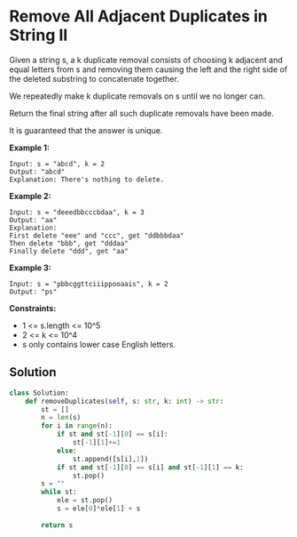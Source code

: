 <h1>Remove All Adjacent Duplicates in String II</h1>

<p>
Given a string s, a k duplicate removal consists of choosing k adjacent and equal letters from s and removing them causing the left and the right side of the deleted substring to concatenate together.

We repeatedly make k duplicate removals on s until we no longer can.

Return the final string after all such duplicate removals have been made.

It is guaranteed that the answer is unique.

<b>Example 1:</b>

    Input: s = "abcd", k = 2
    Output: "abcd"
    Explanation: There's nothing to delete.
    
<b>Example 2:</b>

    Input: s = "deeedbbcccbdaa", k = 3
    Output: "aa"
    Explanation: 
    First delete "eee" and "ccc", get "ddbbbdaa"
    Then delete "bbb", get "dddaa"
    Finally delete "ddd", get "aa"
    
<b>Example 3:</b>

    Input: s = "pbbcggttciiippooaais", k = 2
    Output: "ps"

<b>Constraints:</b>

- 1 <= s.length <= 10^5
- 2 <= k <= 10^4
- s only contains lower case English letters.

<h2>Solution</h2>

```python
class Solution:
    def removeDuplicates(self, s: str, k: int) -> str:
        st = []
        n = len(s)
        for i in range(n):
            if st and st[-1][0] == s[i]:
                st[-1][1]+=1
            else:
                st.append([s[i],1])
            if st and st[-1][0] == s[i] and st[-1][1] == k:
                st.pop()
        s = ""
        while st:
            ele = st.pop()
            s = ele[0]*ele[1] + s
        
        return s
```
